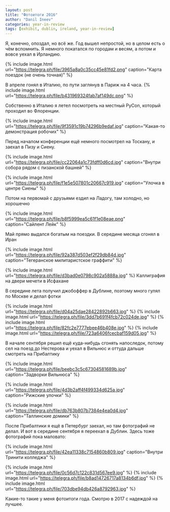 ```yaml
---
layout: post
title: "Фотоитоги 2016"
author: "Danil Ineev"
categories: year-in-review
tags: [exhibit, dublin, ireland, year-in-review]
---
```

Я, конечно, опоздал, но всё же. Год вышел непростой, но в целом есть о чём вспомнить. Я немного покатался по городам и весям, а потом и вовсе уехал в Ирландию.

{% include image.html url="https://telegra.ph/file/3965a8a0c35cc45e81fd2.png" caption="Карта поездок (не очень точная)" %}

В апреле гонял в Италию, по пути заглянув в Париж на 4 часа.
{% include image.html url="https://telegra.ph/file/b431969324fab7af149dc.png" %}

Собственно в Италию я летел посмотреть на местный PyCon, который проходил во Флоренции. 

{% include image.html url="https://telegra.ph/file/9f3591c19b74296b9edaf.jpg" caption="Какая-то демонстрация робочих" %}

Перед началом конференции ещё немного посмотрел на Тоскану, и заехал в Пизу и Сиену. 

{% include image.html url="https://telegra.ph/file/cc22064a1c73fdff0d6cd.jpg" caption="Внутри собора рядом с пизанской башней" %}

{% include image.html url="https://telegra.ph/file/f1e5e507801c20667c919.jpg" caption="Улочка в центре Сиены" %}

Потом на первомай с друзьями ездил на Ладогу, там холодно, но хорошечно

{% include image.html url="https://telegra.ph/file/b8f5999ea5c61f1e08eae.png" caption="Сайлент Лейк" %}

Май прямо выдался богатым на поездки. В середине месяца сгонял в Иран

{% include image.html url="https://telegra.ph/file/92a387d503ef2f29db84d.jpg" caption="Тегеранское милитаристское граффити" %}

{% include image.html url="https://telegra.ph/file/d3bad0e0798c902a5888a.jpg" %}
Каллиграфия на двери мечети в Исфахане

В середине лета получил джобоффер в Дублине, поэтому много гулял по Москве и делал фотки

{% include image.html url="https://telegra.ph/file/d04a25dae28422892b663.jpg" %}
{% include image.html url="https://telegra.ph/file/3dd7b691f4fcb72c024de.jpg" %}
{% include image.html url="https://telegra.ph/file/82fc2e7777ebee46b408e.jpg" %}
{% include image.html url="https://telegra.ph/file/723a6406fcecbaf159d05.jpg" %}

В начале сентября решил ещё куда-нибудь сгонять напоследок, потому сел на поезд до Нестерова и уехал в Вильнюс и оттуда дальше смотреть на Прибалтику

{% include image.html url="https://telegra.ph/file/beebc3c5c67304581689b.jpg" caption="Задворки Вильнюса" %}

{% include image.html url="https://telegra.ph/file/4d3b2aff4f499334d625a.jpg" caption="Рижские улочки" %}

{% include image.html url="https://telegra.ph/file/db763b807b7384e4ea0d4.jpg" caption="Таллинские домики" %}

После Прибалтики я ещё в Петербург заехал, но там фотографий не делал. И вот в середине сентября я переехал в Дублин. Здесь тоже фотографий пока маловато:

{% include image.html url="https://telegra.ph/file/42ea11338c7154860b809.jpg" caption="Внутри Тринити колледжа" %}

{% include image.html url="https://telegra.ph/file/0c56d7c122c831d567ee9.jpg" %}
{% include image.html url="https://telegra.ph/file/b8ad14726717a8134b6df.jpg" %}
{% include image.html url="https://telegra.ph/file/703dbe94db426a8792963.jpg" %}

Какие-то такие у меня фотоитоги года. Смотрю в 2017 с надеждой на лучшее.
